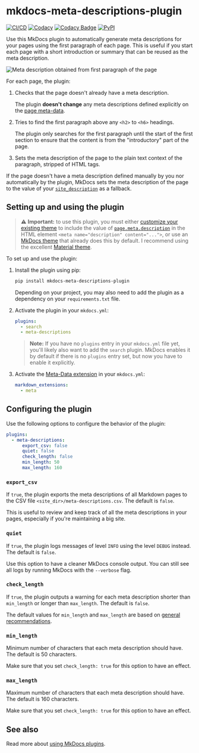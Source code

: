 # mkdocs-meta-descriptions-plugin

[![CI/CD](https://github.com/prcr/mkdocs-meta-descriptions-plugin/actions/workflows/test-build-deploy.yml/badge.svg)](https://github.com/prcr/mkdocs-meta-descriptions-plugin/actions/workflows/test-build-deploy.yml)
[![Codacy](https://app.codacy.com/project/badge/Grade/08bc759a053f475091318f53ea67bd05)](https://www.codacy.com/gh/prcr/mkdocs-meta-descriptions-plugin/dashboard?utm_source=github.com&amp;utm_medium=referral&amp;utm_content=prcr/mkdocs-meta-descriptions-plugin&amp;utm_campaign=Badge_Grade)
[![Codacy Badge](https://app.codacy.com/project/badge/Coverage/08bc759a053f475091318f53ea67bd05)](https://www.codacy.com/gh/prcr/mkdocs-meta-descriptions-plugin/dashboard?utm_source=github.com&utm_medium=referral&utm_content=prcr/mkdocs-meta-descriptions-plugin&utm_campaign=Badge_Coverage)
[![PyPI](https://img.shields.io/pypi/dm/mkdocs-meta-descriptions-plugin?label=PyPI)](https://pypi.org/project/mkdocs-meta-descriptions-plugin/)

Use this MkDocs plugin to automatically generate meta descriptions for your pages using the first paragraph of each page. This is useful if you start each page with a short introduction or summary that can be reused as the meta description.

![Meta description obtained from first paragraph of the page](https://raw.githubusercontent.com/prcr/mkdocs-meta-descriptions-plugin/main/images/readme-example.png)

For each page, the plugin:

1.  Checks that the page doesn't already have a meta description.

    The plugin **doesn't change** any meta descriptions defined explicitly on the [page meta-data](https://www.mkdocs.org/user-guide/writing-your-docs/#meta-data).

2.  Tries to find the first paragraph above any `<h2>` to `<h6>` headings.

    The plugin only searches for the first paragraph until the start of the first section to ensure that the content is from the "introductory" part of the page.

3.  Sets the meta description of the page to the plain text context of the paragraph, stripped of HTML tags.

If the page doesn't have a meta description defined manually by you nor automatically by the plugin, MkDocs sets the meta description of the page to the value of your [`site_description`](https://www.mkdocs.org/user-guide/configuration/#site_description) as a fallback.

## Setting up and using the plugin

> ⚠️ **Important:** to use this plugin, you must either [customize your existing theme](https://www.mkdocs.org/user-guide/styling-your-docs/#overriding-template-blocks) to include the value of [`page.meta.description`](https://www.mkdocs.org/user-guide/custom-themes/#pagemeta) in the HTML element `<meta name="description" content="...">`, or use an [MkDocs theme](https://github.com/mkdocs/mkdocs/wiki/MkDocs-Themes) that already does this by default. I recommend using the excellent [Material theme](https://github.com/squidfunk/mkdocs-material).

To set up and use the plugin:

1.  Install the plugin using pip:

    ```bash
    pip install mkdocs-meta-descriptions-plugin
    ```

    Depending on your project, you may also need to add the plugin as a dependency on your `requirements.txt` file.

2.  Activate the plugin in your `mkdocs.yml`:

    ```yaml
    plugins:
      - search
      - meta-descriptions
    ```

    > **Note:** If you have no `plugins` entry in your `mkdocs.yml` file yet, you'll likely also want to add the `search` plugin. MkDocs enables it by default if there is no `plugins` entry set, but now you have to enable it explicitly.

3.  Activate the [Meta-Data extension](https://python-markdown.github.io/extensions/meta_data/) in your `mkdocs.yml`:

    ```yaml
    markdown_extensions:
      - meta
    ```

## Configuring the plugin

Use the following options to configure the behavior of the plugin:

```yaml
plugins:
  - meta-descriptions:
      export_csv: false
      quiet: false
      check_length: false
      min_length: 50
      max_length: 160
```

### `export_csv`

If `true`, the plugin exports the meta descriptions of all Markdown pages to the CSV file `<site_dir>/meta-descriptions.csv`. The default is `false`.

This is useful to review and keep track of all the meta descriptions in your pages, especially if you're maintaining a big site.

### `quiet`

If `true`, the plugin logs messages of level `INFO` using the level `DEBUG` instead. The default is `false`.

Use this option to have a cleaner MkDocs console output. You can still see all logs by running MkDocs with the `--verbose` flag.

### `check_length`

If `true`, the plugin outputs a warning for each meta description shorter than `min_length` or longer than `max_length`. The default is `false`.

The default values for `min_length` and `max_length` are based on [general recommendations](https://moz.com/learn/seo/meta-description).

### `min_length`

Minimum number of characters that each meta description should have. The default is 50 characters.

Make sure that you set `check_length: true` for this option to have an effect.

### `max_length`

Maximum number of characters that each meta description should have. The default is 160 characters.

Make sure that you set `check_length: true` for this option to have an effect.

## See also

Read more about [using MkDocs plugins](http://www.mkdocs.org/user-guide/plugins/).
